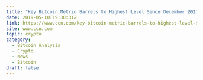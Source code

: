 ```yaml
---
title: "Key Bitcoin Metric Barrels to Highest Level Since December 2017"
date: 2019-05-10T19:30:31Z
link: https://www.ccn.com/key-bitcoin-metric-barrels-to-highest-level-since-december-2017?utm_medium=RSS&utm_source=hune
site: www.ccn.com
topic: crypto
category:
  - Bitcoin Analysis
  - Crypto
  - News
  - Bitcoin
draft: false
---
```

